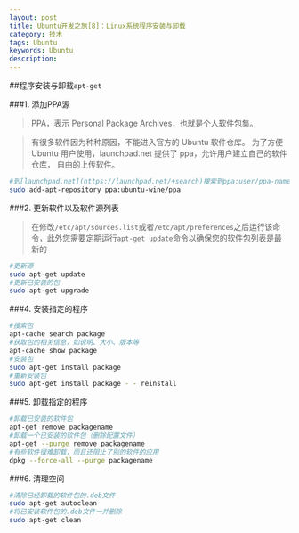```yaml
---
layout: post
title: Ubuntu开发之旅[8]：Linux系统程序安装与卸载
category: 技术
tags: Ubuntu
keywords: Ubuntu
description: 
---
```


##程序安装与卸载`apt-get`

###1. 添加PPA源

> PPA，表示 Personal Package Archives，也就是个人软件包集。

> 有很多软件因为种种原因，不能进入官方的 Ubuntu 软件仓库。 为了方便 Ubuntu 用户使用，launchpad.net 提供了 ppa，允许用户建立自己的软件仓库， 自由的上传软件。

```sh
#到[launchpad.net](https://launchpad.net/+search)搜索到ppa:user/ppa-name之后
sudo add-apt-repository ppa:ubuntu-wine/ppa
```

###2. 更新软件以及软件源列表

> 在修改`/etc/apt/sources.list`或者`/etc/apt/preferences`之后运行该命令，此外您需要定期运行`apt-get update`命令以确保您的软件包列表是最新的

```sh
#更新源
sudo apt-get update 
#更新已安装的包
sudo apt-get upgrade 
```

###4. 安装指定的程序

```sh
#搜索包
apt-cache search package 
#获取包的相关信息，如说明、大小、版本等
apt-cache show package 
#安装包
sudo apt-get install package 
#重新安装包
sudo apt-get install package - - reinstall 
```

###5. 卸载指定的程序

```sh
#卸载已安装的软件包
apt-get remove packagename
#卸载一个已安装的软件包（删除配置文件）
apt-get --purge remove packagename
#有些软件很难卸载，而且还阻止了别的软件的应用
dpkg --force-all --purge packagename
```

###6. 清理空间

```sh
#清除已经卸载的软件包的.deb文件
sudo apt-get autoclean 
#将已安装软件包的.deb文件一并删除
sudo apt-get clean 
```
